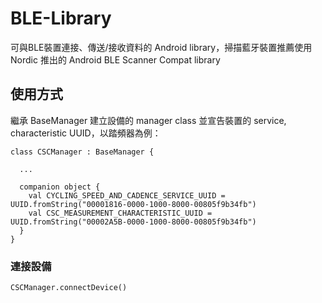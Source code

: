 # BLE-Library
可與BLE裝置連接、傳送/接收資料的 Android library，掃描藍牙裝置推薦使用 Nordic 推出的 Android BLE Scanner Compat library
## 使用方式
繼承 BaseManager 建立設備的 manager class 並宣告裝置的 service, characteristic UUID，以踏頻器為例：
```
class CSCManager : BaseManager {
  
  ...
  
  companion object {
    val CYCLING_SPEED_AND_CADENCE_SERVICE_UUID = UUID.fromString("00001816-0000-1000-8000-00805f9b34fb")
    val CSC_MEASUREMENT_CHARACTERISTIC_UUID = UUID.fromString("00002A5B-0000-1000-8000-00805f9b34fb")
  }
}
```


### 連接設備
```
CSCManager.connectDevice()
```
